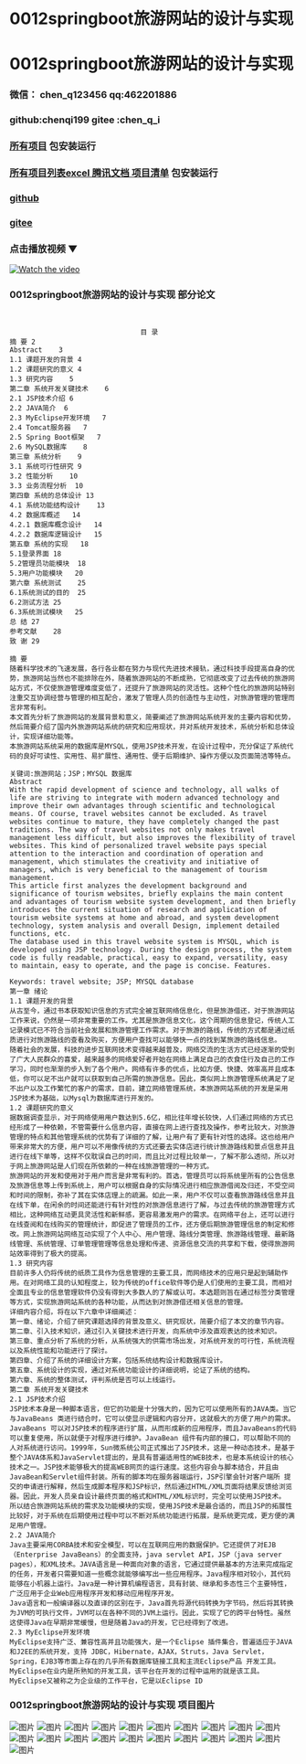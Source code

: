 # 0012springboot旅游网站的设计与实现


# 0012springboot旅游网站的设计与实现

### 微信： chen_q123456  qq:462201886
### github:chenqi199 gitee :chen_q_i

### [所有项目](https://github.com/GraduationProject-springboot/allSpringbootProjects) 包安装运行

### [所有项目列表excel 腾讯文档 项目清单](https://docs.qq.com/sheet/DSHRFSVZ5aEVYT3N3?tab=BB08J2) 包安装运行

### [github](https://chenqi199.github.io)

### [gitee](https://gitee.com/chen_q_i)

### 点击播放视频 ▼
[![Watch the video](https://i.sstatic.net/Vp2cE.png)](https://player.bilibili.com/player.html?isOutside=true&aid=BV16ia6epENY&bvid=BV16ia6epENY&cid=500001610567396&p=13)



### 0012springboot旅游网站的设计与实现 部分论文
```

﻿
                                目 录
摘 要	2
Abstract	3
1.1 课题开发的背景	4
1.2 课题研究的意义	4
1.3 研究内容	5
第二章 系统开发关键技术	6
2.1 JSP技术介绍	6
2.2 JAVA简介	6
2.3 MyEclipse开发环境	7
2.4 Tomcat服务器	7
2.5 Spring Boot框架	7
2.6 MySQL数据库	8
第三章 系统分析	9
3.1 系统可行性研究	9
3.2 性能分析	10
3.3 业务流程分析	10
第四章 系统的总体设计	13
4.1 系统功能结构设计	13
4.2 数据库概述	14
4.2.1 数据库概念设计	14
4.2.2 数据库逻辑设计	15
第五章 系统的实现	18
5.1登录界面	18
5.2管理员功能模块	18
5.3用户功能模块	20
第六章 系统测试	25
6.1系统测试的目的	25
6.2测试方法	25
6.3系统测试模块	25
总 结	27
参考文献	28
致 谢	29

摘 要
随着科学技术的飞速发展，各行各业都在努力与现代先进技术接轨，通过科技手段提高自身的优势，旅游网站当然也不能排除在外，随着旅游网站的不断成熟，它彻底改变了过去传统的旅游网站方式，不仅使旅游管理难度变低了，还提升了旅游网站的灵活性。这种个性化的旅游网站特别注重交互协调经营与管理的相互配合，激发了管理人员的创造性与主动性，对旅游管理的管理而言非常有利。
本文首先分析了旅游网站的发展背景和意义，简要阐述了旅游网站系统开发的主要内容和优势，然后简要介绍了国内外旅游网站系统的研究和应用现状，并对系统开发技术，系统分析和总体设计，实现详细功能等。
本旅游网站系统采用的数据库是MYSQL，使用JSP技术开发，在设计过程中，充分保证了系统代码的良好可读性、实用性、易扩展性、通用性、便于后期维护、操作方便以及页面简洁等特点。

关键词:旅游网站；JSP；MYSQL 数据库
Abstract
With the rapid development of science and technology, all walks of life are striving to integrate with modern advanced technology and improve their own advantages through scientific and technological means. Of course, travel websites cannot be excluded. As travel websites continue to mature, they have completely changed the past traditions. The way of travel websites not only makes travel management less difficult, but also improves the flexibility of travel websites. This kind of personalized travel website pays special attention to the interaction and coordination of operation and management, which stimulates the creativity and initiative of managers, which is very beneficial to the management of tourism management.
This article first analyzes the development background and significance of tourism websites, briefly explains the main content and advantages of tourism website system development, and then briefly introduces the current situation of research and application of tourism website systems at home and abroad, and system development technology, system analysis and overall Design, implement detailed functions, etc.
The database used in this travel website system is MYSQL, which is developed using JSP technology. During the design process, the system code is fully readable, practical, easy to expand, versatility, easy to maintain, easy to operate, and the page is concise. Features.

Keywords: travel website; JSP; MYSQL database
第一章 绪论
1.1 课题开发的背景
从古至今，通过书本获取知识信息的方式完全被互联网络信息化，但是旅游借还，对于旅游网站工作来说，仍然是一项非常重要的工作。尤其是旅游信息文化，这个周期的信息登记，传统人工记录模式已不符合当前社会发展和旅游管理工作需求。对于旅游的路线，传统的方式都是通过纸质进行对旅游路线的查看及购买，方便用户查找可以能够快一点的找到某旅游的路线信息。
随着社会的发展，科技的进步互联网技术变得越来越普及，网络交流的生活方式已经逐渐的受到了广大人民群众的喜爱，越来越多的网络爱好者开始在网络上满足自己的衣食住行及自己的工作学习，同时也渐渐的步入到了各个用户。网络有许多的优点，比如方便、快捷、效率高并且成本低，你可以足不出户就可以获取到自己所需的旅游信息。因此，类似网上旅游管理系统满足了足不出户以及工作繁忙的客户的需求，目前，建立网络管理系统，本旅游网站系统的开发是采用JSP技术为基础，以Mysql为数据库进行开发的。
1.2 课题研究的意义
据数据调查显示，对于网络使用用户数达到5.6亿，相比往年增长较快，人们通过网络的方式已经形成了一种依赖，不管需要什么信息内容，直接在网上进行查找及操作，参考比较大，对旅游管理的特点和其他管理系统的优势有了详细的了解，让用户有了更有针对性的选择。这也给用户带来非常大的方便，用户可以不用像传统的方式还要去实体店进行统计旅游路线和景点信息并且进行在线下单等，这样不仅耽误自己的时间，而且比对过程比较单一，了解不那么透彻，所以对于网上旅游网站是人们现在所依赖的一种在线旅游管理的一种方式。
旅游网站的开发和使用对于用户而言是非常有利的。首选，管理员可以将系统里所有的公告信息及旅游信息等上传到系统上，用户可以根据自身的实际情况进行相应旅游借阅及归还，不受空间和时间的限制，弥补了其在实体店理上的疏漏。如此一来，用户不仅可以查看旅游路线信息并且在线下单，在闲余的时间还能进行有针对性的对旅游信息进行了解，与过去传统的旅游管理方式相比，这种网络互动更具灵活性和新鲜感，更容易激发用户的需求。在网络平台上，还可以进行在线查阅和在线购买的管理统计，即促进了管理员的工作，还方便后期旅游管理信息的制定和修改。网上旅游网站网络互动实现了个人中心、用户管理、路线分类管理、旅游路线管理、最新路线管理、系统管理、订单管理管理等信息处理和传递、资源信息交流的共享和下载，使得旅游网站效率得到了极大的提高。
1.3 研究内容
目前许多人仍将传统的纸质工具作为信息管理的主要工具，而网络技术的应用只是起到辅助作用。在对网络工具的认知程度上，较为传统的office软件等仍是人们使用的主要工具，而相对全面且专业的信息管理软件仍没有得到大多数人的了解或认可。本选题则旨在通过标签分类管理等方式，实现旅游网站系统的各种功能，从而达到对旅游借还相关信息的管理。
详细内容介绍，将在以下六章中详细阐述：
第一章、绪论，介绍了研究课题选择的背景及意义、研究现状，简要介绍了本文的章节内容。
第二章、引入技术知识，通过引入关键技术进行开发，向系统中涉及直观表达的技术知识。
第三章、重点分析了系统的分析，从系统强大的供需市场出发，对系统开发的可行性，系统流程以及系统性能和功能进行了探讨。
第四章、介绍了系统的详细设计方案，包括系统结构设计和数据库设计。
第五章、系统设计的实现，通过对系统功能设计的详细说明，论证了系统的结构。
第六章、系统的整体测试，评判系统是否可以上线运行。
第二章 系统开发关键技术
2.1 JSP技术介绍
JSP技术本身是一种脚本语言，但它的功能是十分强大的，因为它可以使用所有的JAVA类。当它与JavaBeans 类进行结合时，它可以使显示逻辑和内容分开，这就极大的方便了用户的需求。JavaBeans 可以对JSP技术的程序进行扩展，从而形成新的应用程序，而且JavaBeans的代码可以重复使用，所以就便于对程序进行维护。JavaBean 组件有内部的接口，可以帮助不同的人对系统进行访问。1999年，Sun微系统公司正式推出了JSP技术，这是一种动态技术，是基于整个JAVA体系和JavaServlet提出的，是具有普遍适用性的WEB技术，也是本系统设计的核心技术之一。JSP技术能够极大的提高WEB网页的运行速度。这些内容会与脚本结合，并且由JavaBean和Servlet组件封装。所有的脚本均在服务器端运行，JSP引擎会针对客户端所 提交的申请进行解释，然后生成脚本程序和JSP标识，然后通过HTML/XML页面将结果反馈给浏览器。因此，开发人员亲自设计最终页面的格式和HTML/XML标识时，完全可以使用JSP技术。
所以结合旅游网站系统的需求及功能模块的实现，使用JSP技术是最合适的，而且JSP的拓展性比较好，对于系统在后期使用过程中可以不断对系统功能进行拓展，是系统更完成，更方便的满足用户管理。
2.2 JAVA简介
Java主要采用CORBA技术和安全模型，可以在互联网应用的数据保护。它还提供了对EJB（Enterprise JavaBeans）的全面支持，java servlet API，JSP（java server pages），和XML技术。JAVA语言是一种面向对象的语言，它通过提供最基本的方法来完成指定的任务，开发者只需要知道一些概念就能够编写出一些应用程序。Java程序相对较小，其代码能够在小机器上运行。Java是一种计算机编程语言，具有封装、继承和多态性三个主要特性，广泛应用于企业Web应用程序开发和移动应用程序开发。
Java语言和一般编译器以及直译的区别在于，Java首先将源代码转换为字节码，然后将其转换为JVM的可执行文件，JVM可以在各种不同的JVM上运行。因此，实现了它的跨平台特性。虽然这使得Java在早期非常缓慢，但是随着Java的开发，它已经得到了改进。
2.3 MyEclipse开发环境
MyEclipse支持广泛、兼容性高并且功能强大，是一个Eclipse 插件集合，普遍适应于JAVA和J2EE的系统开发，支持 JDBC，Hibernate，AJAX，Struts，Java Servlet，Spring，EJB3等市面上存在的几乎所有数据库链接工具和主流Eclipse产品 开发工具。 
MyEclipse在业内是所熟知的开发工具，该平台在开发的过程中运用的就是该工具。MyEclipse又被称之为企业级的工作平台，它是以Eclipse ID

```
### 0012springboot旅游网站的设计与实现 项目图片
![图片](/images/0012springbootimg_014.jpg)
![图片](/images/0012springbootimg_015.jpg)
![图片](/images/0012springbootimg_001.jpg)
![图片](/images/0012springbootimg_017.jpg)
![图片](/images/0012springbootimg_003.jpg)
![图片](/images/0012springbootimg_002.jpg)
![图片](/images/0012springbootimg_016.jpg)
![图片](/images/0012springbootimg_012.jpg)
![图片](/images/0012springbootimg_006.jpg)
![图片](/images/0012springbootimg_007.jpg)
![图片](/images/0012springbootimg_013.jpg)
![图片](/images/0012springbootimg_005.jpg)
![图片](/images/0012springbootimg_011.jpg)
![图片](/images/0012springbootimg_010.jpg)
![图片](/images/0012springbootimg_004.jpg)
![图片](/images/0012springbootimg_009.jpg)
![图片](/images/0012springbootimg_021.jpg)
![图片](/images/0012springbootimg_020.jpg)
![图片](/images/0012springbootimg_008.jpg)
![图片](/images/0012springbootimg_018.jpg)
![图片](/images/0012springbootimg_019.jpg)








